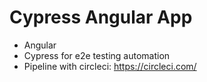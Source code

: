 # Cypress Angular App

- Angular
- Cypress for e2e testing automation
- Pipeline with circleci: https://circleci.com/
